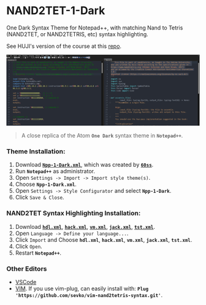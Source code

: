 # NAND2TET-1-Dark
One Dark Syntax Theme for Notepad++, with matching Nand to Tetris (NAND2TET, or NAND2TETRIS, etc) syntax highlighting.

See HUJI's version of the course at this [repo](https://github.com/AvivYaish/nand2tetris_HUJI).

![Npp-1-Dark](https://raw.githubusercontent.com/AvivYaish/NAND2TET-1-Dark/master/screenshot.jpg)
> A close replica of the Atom **`One Dark`** syntax theme in **`Notepad++`**.

### Theme Installation:
1. Download [**`Npp-1-Dark.xml`**](https://raw.githubusercontent.com/AvivYaish/NAND2TET-1-Dark/master/Npp-1-Dark.xml), which was created by [**`60ss`**](https://github.com/60ss/Npp-1-Dark).
2. Run **`Notepad++`** as administrator.
3. Open `Settings -> Import -> Import style theme(s)`.
4. Choose **`Npp-1-Dark.xml`**.
5. Open `Settings -> Style Configurator` and select **`Npp-1-Dark`**.
6. Click `Save & Close`.

### NAND2TET Syntax Highlighting Installation:
1. Download [**`hdl.xml`**](https://raw.githubusercontent.com/AvivYaish/NAND2TET-1-Dark/master/hdl.xml), [**`hack.xml`**](https://raw.githubusercontent.com/AvivYaish/NAND2TET-1-Dark/master/hack.xml), [**`vm.xml`**](https://raw.githubusercontent.com/AvivYaish/NAND2TET-1-Dark/master/vm.xml), [**`jack.xml`**](https://raw.githubusercontent.com/AvivYaish/NAND2TET-1-Dark/master/jack.xml), [**`tst.xml`**](https://raw.githubusercontent.com/AvivYaish/NAND2TET-1-Dark/master/tst.xml).
2. Open `Language -> Define your language...`.
3. Click `Import` and Choose **`hdl.xml`**, **`hack.xml`**, **`vm.xml`**, **`jack.xml`**, **`tst.xml`**.
4. Click `Open`.
4. Restart **`Notepad++`**.

### Other Editors
- [VSCode](https://marketplace.visualstudio.com/items?itemName=loyio.Nand2Tetris-vscode)
- [VIM](https://github.com/sevko/vim-nand2tetris-syntax). If you use vim-plug, can easily install with: **`Plug 'https://github.com/sevko/vim-nand2tetris-syntax.git'`**.
